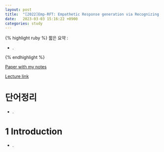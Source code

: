 ```yaml
---
layout: post
title:  "[2022]Emp-RFT: Empathetic Response generation via Recognizing Feature Transitions between Utterances"
date:   2023-03-03 15:16:22 +0900
categories: study
---
```






{% highlight ruby %}
짧은 요약 :  

* .
    
{% endhighlight %}


[Paper with my notes](https://drive.google.com/drive/folders/1iPIQC3Pv3Tz0P-W0LnJpmDwclygYp1uh?usp=sharing)  


[Lecture link](https://aclanthology.org/2022.naacl-main.303.mp4)  


# 단어정리  
* .

   

# 1 Introduction  
* .